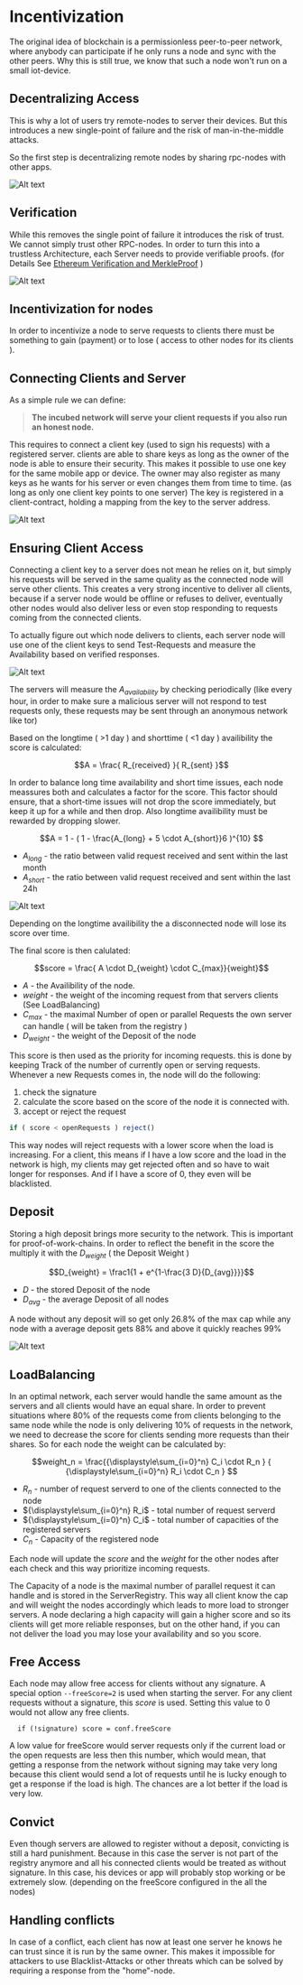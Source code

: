 # Incentivization

The original idea of blockchain is a permissionless peer-to-peer network, where anybody can participate if he only runs a node and sync with the other peers. Why this is still true, we know that such a node won't run on a small iot-device.

## Decentralizing Access

This is why a lot of users try remote-nodes to server their devices. But this introduces a new single-point of failure and the risk of man-in-the-middle attacks. 

So the first step is decentralizing remote nodes by sharing rpc-nodes with other apps. 

![Alt text](./incubed.svg)

## Verification

While this removes the single point of failure it introduces the risk of trust. We cannot simply trust other RPC-nodes. In order to turn this into a trustless Architecture, each Server needs to provide verifiable proofs. (for Details See [Ethereum Verification and MerkleProof](./Ethereum-Verification-and-MerkleProof) )

![Alt text](./proof.svg)

## Incentivization for nodes

In order to incentivize a node to serve requests to clients there must be something to gain (payment) or to lose ( access to other nodes for its clients ).

## Connecting Clients and Server

As a simple rule we can define: 

> **The incubed network will serve your client requests if you also run an honest node.**

This requires to connect a client key (used to sign his requests) with a registered server.
clients are able to share keys as long as the owner of the node is able to ensure their security. This makes it possible to use one key for the same mobile app or device.
The owner may also register as many keys as he wants for his server or even changes them from time to time. (as long as only one client key points to one server)
The key is registered in a client-contract, holding a mapping from the key to the server address.

![Alt text](./registry.svg)


## Ensuring Client Access

Connecting a client key to a server does not mean he relies on it, but simply his requests will be served in the same quality as the connected node will serve other clients. 
This creates a very strong incentive to deliver all clients, because if a server node would be offline or refuses to deliver, eventually other nodes would also deliver less or even stop responding to requests coming from the connected clients.

To actually figure out which node delivers to clients, each server node will use one of the client keys to send Test-Requests and measure the Availability based on verified responses.


![Alt text](./verifyingNodes.svg)


The servers will measure the $`A_{availability}`$ by checking periodically (like every hour, in order to make sure a malicious server will not respond to test requests only, these requests may be sent through an anonymous network like tor)

Based on the longtime ( >1 day ) and shorttime ( <1 day ) availibility the score is calculated:

```math
A = \frac{ R_{received} }{ R_{sent} }
```

In order to balance long time availability and short time issues, each node meassures both and calculates a factor for the score. This factor should ensure, that a short-time issues will not drop the score immediately,  but keep it up for a while and then drop. Also longtime availibility must be rewarded by dropping slower.

```math
A =  1 - ( 1 - \frac{A_{long} + 5 \cdot A_{short}}6 )^{10} 
```

- $`A_{long}`$ - the ratio between valid request received and sent within the last month
- $`A_{short}`$ - the ratio between valid request received and sent within the last 24h

![Alt text](./graphAvailable.png)

Depending on the longtime availibility the a disconnected node will lose its score over time.


The final score is then calulated:

```math
score =  \frac{ A \cdot D_{weight} \cdot C_{max}}{weight}
```

- $`A`$ - the Availibility of the node.
- $`weight`$ - the weight of the incoming request from that servers clients (See LoadBalancing)
- $`C_{max}`$ - the maximal Number of open or parallel Requests the own server can handle ( will be taken from the registry )
- $`D_{weight}`$ - the weight of the Deposit of the node

This score is then used as the priority for incoming requests. this is done by keeping Track of the number of currently open or serving requests. Whenever a new Requests comes in, the node will do the following:

1. check the signature 
2. calculate the score based on the score of the node it is connected with.
3. accept or reject the request

```js
if ( score < openRequests ) reject()
```

This way nodes will reject requests with a lower score when the load is increasing. For a client, this means if I have a low score and the load in the network is high, my clients may get rejected often and so have to wait longer for responses. And if I have a score of 0, they even will be blacklisted.

## Deposit

Storing a high deposit brings more security to the network. This is important for proof-of-work-chains.
In order to reflect the benefit in the score the multiply it with the $`D_{weight}`$ ( the Deposit Weight )

```math
D_{weight} = \frac1{1 + e^{1-\frac{3 D}{D_{avg}}}}
```

- $`D`$ - the stored Deposit of the node
- $`D_{avg}`$ - the average Deposit of all nodes

A node without any deposit will so get only 26.8% of the max cap while any node with a average deposit gets 88% and above it quickly reaches 99%

![Alt text](./depositWeight.png)


## LoadBalancing

In an optimal network, each server would handle the same amount as the servers and all clients would have an equal share. In order to prevent situations where 80% of the requests come from clients belonging to the same node while the node is only delivering 10% of requests in the network, we need to decrease the score for clients sending more requests than their shares.
So for each node the weight can be calculated by:

```math
weight_n =  \frac{{\displaystyle\sum_{i=0}^n} C_i \cdot R_n } { {\displaystyle\sum_{i=0}^n} R_i \cdot C_n  } 
```
- $`R_n`$ - number of request serverd to one of the clients connected to the node
- $`{\displaystyle\sum_{i=0}^n} R_i`$ - total number of request serverd 
- $`{\displaystyle\sum_{i=0}^n} C_i`$ - total number of capacities of the registered servers
- $`C_n`$ - Capacity of the registered node 

Each node will update the $`score`$ and the $`weight`$ for the other nodes after each check and this way prioritize incoming requests.

The Capacity of a node is the maximal number of parallel request it can handle and is stored in the ServerRegistry. This way all client know the cap and will weight the nodes accordingly which leads to more load to stronger servers. A node declaring a high capacity will gain a higher score and so its clients will get more reliable responses, but on the other hand, if you can not deliver the load you may lose your availability and so you score.

## Free Access

Each node may allow free access for clients without any signature. A special option `--freeScore=2` is used when starting the server. For any client requests without a signature, this $`score`$ is used. Setting this value to 0 would not allow any free clients.

```
  if (!signature) score = conf.freeScore
```

A low value for freeScore would server requests only if the current load or the open requests are less then this number, which would mean, that getting a response from the network without signing may take very long because this client would send a lot of requests until he is lucky enough to get a response if the load is high. The chances are a lot better if the load is very low.

## Convict

Even though servers are allowed to register without a deposit, convicting is still a hard punishment. Because in this case the server is not part of the registry anymore and all his connected clients would be treated as without signature. In this case, his devices or app will probably stop working or be extremely slow. (depending on the freeScore configured in the all the nodes)

## Handling conflicts

In case of a conflict, each client has now at least one server he knows he can trust since it is run by the same owner. This makes it impossible for attackers to use Blacklist-Attacks or other threats which can be solved by requiring a response from the "home"-node.

